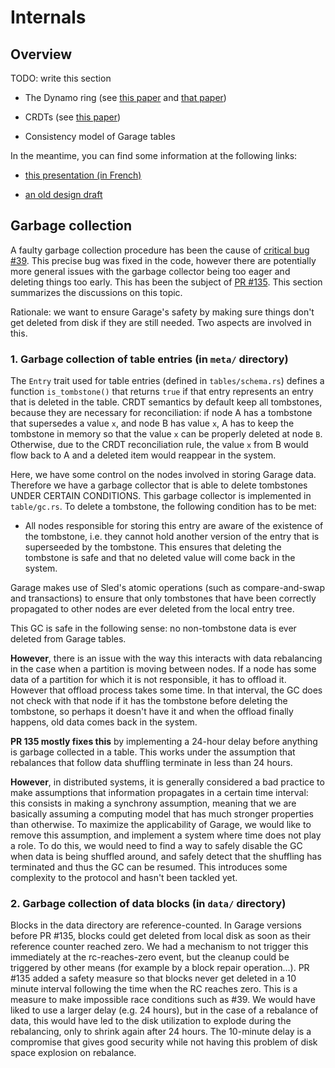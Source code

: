 # Internals

## Overview

TODO: write this section

- The Dynamo ring (see [this paper](https://dl.acm.org/doi/abs/10.1145/1323293.1294281) and [that paper](https://www.usenix.org/conference/nsdi16/technical-sessions/presentation/eisenbud))

- CRDTs (see [this paper](https://link.springer.com/chapter/10.1007/978-3-642-24550-3_29))

- Consistency model of Garage tables

In the meantime, you can find some information at the following links:

- [this presentation (in French)](https://git.deuxfleurs.fr/Deuxfleurs/garage/src/branch/main/doc/talks/2020-12-02_wide-team/talk.pdf)

- [an old design draft](/working_documents/design_draft.md)


## Garbage collection

A faulty garbage collection procedure has been the cause of
[critical bug #39](https://git.deuxfleurs.fr/Deuxfleurs/garage/issues/39).
This precise bug was fixed in the code, however there are potentially more
general issues with the garbage collector being too eager and deleting things
too early. This has been the subject of
[PR #135](https://git.deuxfleurs.fr/Deuxfleurs/garage/pulls/135).
This section summarizes the discussions on this topic.

Rationale: we want to ensure Garage's safety by making sure things don't get
deleted from disk if they are still needed. Two aspects are involved in this.

### 1. Garbage collection of table entries (in `meta/` directory)

The `Entry` trait used for table entries (defined in `tables/schema.rs`)
defines a function `is_tombstone()` that returns `true` if that entry
represents an entry that is deleted in the table. CRDT semantics by default
keep all tombstones, because they are necessary for reconciliation: if node A
has a tombstone that supersedes a value `x`, and node B has value `x`, A has to
keep the tombstone in memory so that the value `x` can be properly deleted at
node `B`. Otherwise, due to the CRDT reconciliation rule, the value `x` from B
would flow back to A and a deleted item would reappear in the system.

Here, we have some control on the nodes involved in storing Garage data.
Therefore we have a garbage collector that is able to delete tombstones UNDER
CERTAIN CONDITIONS. This garbage collector is implemented in `table/gc.rs`. To
delete a tombstone, the following condition has to be met:

- All nodes responsible for storing this entry are aware of the existence of
  the tombstone, i.e. they cannot hold another version of the entry that is
  superseeded by the tombstone. This ensures that deleting the tombstone is
  safe and that no deleted value will come back in the system.

Garage makes use of Sled's atomic operations (such as compare-and-swap and
transactions) to ensure that only tombstones that have been correctly
propagated to other nodes are ever deleted from the local entry tree.

This GC is safe in the following sense: no non-tombstone data is ever deleted
from Garage tables.

**However**, there is an issue with the way this interacts with data
rebalancing in the case when a partition is moving between nodes. If a node has
some data of a partition for which it is not responsible, it has to offload it.
However that offload process takes some time. In that interval, the GC does not
check with that node if it has the tombstone before deleting the tombstone, so
perhaps it doesn't have it and when the offload finally happens, old data comes
back in the system.

**PR 135 mostly fixes this** by implementing a 24-hour delay before anything is
garbage collected in a table. This works under the assumption that rebalances
that follow data shuffling terminate in less than 24 hours.

**However**, in distributed systems, it is generally considered a bad practice
to make assumptions that information propagates in a certain time interval:
this consists in making a synchrony assumption, meaning that we are basically
assuming a computing model that has much stronger properties than otherwise. To
maximize the applicability of Garage, we would like to remove this assumption,
and implement a system where time does not play a role. To do this, we would
need to find a way to safely disable the GC when data is being shuffled around,
and safely detect that the shuffling has terminated and thus the GC can be
resumed. This introduces some complexity to the protocol and hasn't been
tackled yet.

### 2. Garbage collection of data blocks (in `data/` directory)

Blocks in the data directory are reference-counted. In Garage versions before
PR #135, blocks could get deleted from local disk as soon as their reference
counter reached zero. We had a mechanism to not trigger this immediately at the
rc-reaches-zero event, but the cleanup could be triggered by other means (for
example by a block repair operation...). PR #135 added a safety measure so that
blocks never get deleted in a 10 minute interval following the time when the RC
reaches zero. This is a measure to make impossible race conditions such as #39.
We would have liked to use a larger delay (e.g. 24 hours), but in the case of a
rebalance of data, this would have led to the disk utilization to explode
during the rebalancing, only to shrink again after 24 hours. The 10-minute
delay is a compromise that gives good security while not having this problem of
disk space explosion on rebalance.

